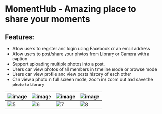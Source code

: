 # MomentHub - Amazing place to share your moments
## Features:
- Allow users to register and login using Facebook or an email address
- Allow users to post/share your photos from Library or Camera with a caption
- Support uploading multiple photos into a post.
- Users can view photos of all members in timeline mode or browse mode
- Users can view profile and view posts history of each other
- Can view a photo in full screen mode, zoom in/ zoom out and save the photo to Library

|![image](https://cloud.githubusercontent.com/assets/4490167/17454718/a3dcae7a-5bdb-11e6-95be-93b5f59270e6.PNG) | ![image](https://cloud.githubusercontent.com/assets/4490167/17454719/a401f16c-5bdb-11e6-8107-e4b28d031d20.PNG) | ![image](https://cloud.githubusercontent.com/assets/4490167/17454720/a4047b80-5bdb-11e6-9490-b25df3de0cc4.PNG) | ![image](https://cloud.githubusercontent.com/assets/4490167/17454722/a4243970-5bdb-11e6-8d64-c4309107bac0.PNG)|
----- | ----- | ----- | -----
![5](https://cloud.githubusercontent.com/assets/4490167/17454798/a1c1b524-5bde-11e6-919a-8cec76ee0ad4.PNG)| ![6](https://cloud.githubusercontent.com/assets/4490167/17454721/a421548a-5bdb-11e6-9f97-641600a67ef3.PNG)| ![7](https://cloud.githubusercontent.com/assets/4490167/17454723/a424d1d2-5bdb-11e6-9bb1-563ca8d9de47.PNG)| ![8](https://cloud.githubusercontent.com/assets/4490167/17454725/a428922c-5bdb-11e6-8787-8b6a0306c22c.PNG)